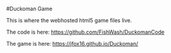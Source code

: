 #Duckoman Game

This is where the webhosted html5 game files live.

The code is here: https://github.com/FishWash/DuckomanCode

The game is here: https://jfox16.github.io/Duckoman/
